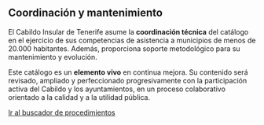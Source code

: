 ## Coordinación y mantenimiento

El Cabildo Insular de Tenerife asume la **coordinación técnica** del catálogo en el ejercicio de sus competencias de asistencia a municipios de menos de 20.000 habitantes. Además, proporciona soporte metodológico para su mantenimiento y evolución.

Este catálogo es un **elemento vivo** en continua mejora. Su contenido será revisado, ampliado y perfeccionado progresivamente con la participación activa del Cabildo y los ayuntamientos, en un proceso colaborativo orientado a la calidad y a la utilidad pública.

[Ir al buscador de procedimientos](buscador.md)